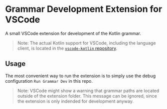 # Grammar Development Extension for VSCode

A small VSCode extension for development of the Kotlin grammar.

> Note: The actual Kotlin support for VSCode, including the language client, is located in the [`vscode-kotlin` repository](https://github.com/fwcd/vscode-kotlin).

## Usage

The most convenient way to run the extension is to simply use the debug configuration `Run Grammar Dev` in this repo.

> Note: VSCode might show a warning that grammar paths are located outside of the extension folder. This message can be ignored, since the extension is only indended for development anyway.
